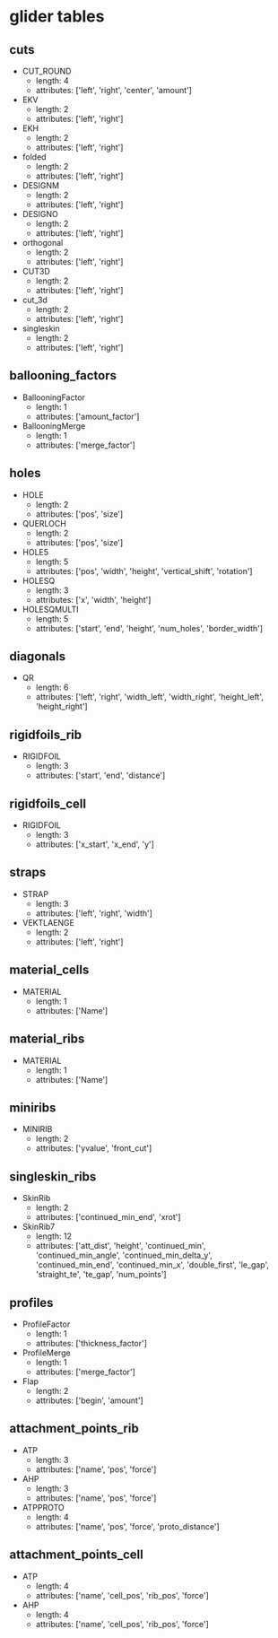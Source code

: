 # glider tables

## cuts

- CUT_ROUND
  * length: 4
  * attributes: ['left', 'right', 'center', 'amount'] 
- EKV
  * length: 2
  * attributes: ['left', 'right'] 
- EKH
  * length: 2
  * attributes: ['left', 'right'] 
- folded
  * length: 2
  * attributes: ['left', 'right'] 
- DESIGNM
  * length: 2
  * attributes: ['left', 'right'] 
- DESIGNO
  * length: 2
  * attributes: ['left', 'right'] 
- orthogonal
  * length: 2
  * attributes: ['left', 'right'] 
- CUT3D
  * length: 2
  * attributes: ['left', 'right'] 
- cut_3d
  * length: 2
  * attributes: ['left', 'right'] 
- singleskin
  * length: 2
  * attributes: ['left', 'right'] 


## ballooning_factors

- BallooningFactor
  * length: 1
  * attributes: ['amount_factor'] 
- BallooningMerge
  * length: 1
  * attributes: ['merge_factor'] 


## holes

- HOLE
  * length: 2
  * attributes: ['pos', 'size'] 
- QUERLOCH
  * length: 2
  * attributes: ['pos', 'size'] 
- HOLE5
  * length: 5
  * attributes: ['pos', 'width', 'height', 'vertical_shift', 'rotation'] 
- HOLESQ
  * length: 3
  * attributes: ['x', 'width', 'height'] 
- HOLESQMULTI
  * length: 5
  * attributes: ['start', 'end', 'height', 'num_holes', 'border_width'] 


## diagonals

- QR
  * length: 6
  * attributes: ['left', 'right', 'width_left', 'width_right', 'height_left', 'height_right'] 


## rigidfoils_rib

- RIGIDFOIL
  * length: 3
  * attributes: ['start', 'end', 'distance'] 


## rigidfoils_cell

- RIGIDFOIL
  * length: 3
  * attributes: ['x_start', 'x_end', 'y'] 


## straps

- STRAP
  * length: 3
  * attributes: ['left', 'right', 'width'] 
- VEKTLAENGE
  * length: 2
  * attributes: ['left', 'right'] 


## material_cells

- MATERIAL
  * length: 1
  * attributes: ['Name'] 


## material_ribs

- MATERIAL
  * length: 1
  * attributes: ['Name'] 


## miniribs

- MINIRIB
  * length: 2
  * attributes: ['yvalue', 'front_cut'] 


## singleskin_ribs

- SkinRib
  * length: 2
  * attributes: ['continued_min_end', 'xrot'] 
- SkinRib7
  * length: 12
  * attributes: ['att_dist', 'height', 'continued_min', 'continued_min_angle', 'continued_min_delta_y', 'continued_min_end', 'continued_min_x', 'double_first', 'le_gap', 'straight_te', 'te_gap', 'num_points'] 


## profiles

- ProfileFactor
  * length: 1
  * attributes: ['thickness_factor'] 
- ProfileMerge
  * length: 1
  * attributes: ['merge_factor'] 
- Flap
  * length: 2
  * attributes: ['begin', 'amount'] 


## attachment_points_rib

- ATP
  * length: 3
  * attributes: ['name', 'pos', 'force'] 
- AHP
  * length: 3
  * attributes: ['name', 'pos', 'force'] 
- ATPPROTO
  * length: 4
  * attributes: ['name', 'pos', 'force', 'proto_distance'] 


## attachment_points_cell

- ATP
  * length: 4
  * attributes: ['name', 'cell_pos', 'rib_pos', 'force'] 
- AHP
  * length: 4
  * attributes: ['name', 'cell_pos', 'rib_pos', 'force'] 


